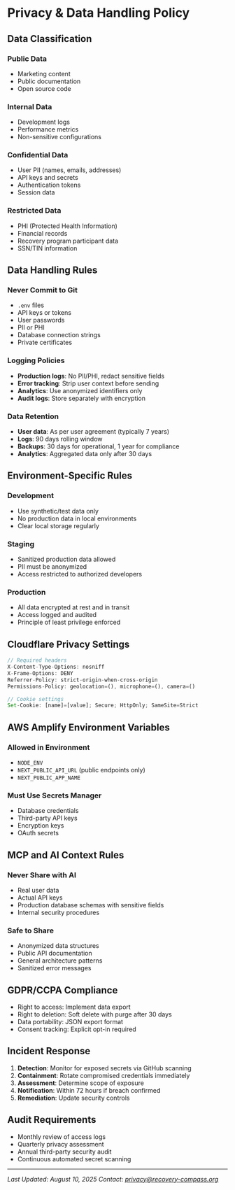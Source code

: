 # Privacy & Data Handling Policy

## Data Classification

### Public Data
- Marketing content
- Public documentation
- Open source code

### Internal Data
- Development logs
- Performance metrics
- Non-sensitive configurations

### Confidential Data
- User PII (names, emails, addresses)
- API keys and secrets
- Authentication tokens
- Session data

### Restricted Data
- PHI (Protected Health Information)
- Financial records
- Recovery program participant data
- SSN/TIN information

## Data Handling Rules

### Never Commit to Git
- `.env` files
- API keys or tokens
- User passwords
- PII or PHI
- Database connection strings
- Private certificates

### Logging Policies
- **Production logs**: No PII/PHI, redact sensitive fields
- **Error tracking**: Strip user context before sending
- **Analytics**: Use anonymized identifiers only
- **Audit logs**: Store separately with encryption

### Data Retention
- **User data**: As per user agreement (typically 7 years)
- **Logs**: 90 days rolling window
- **Backups**: 30 days for operational, 1 year for compliance
- **Analytics**: Aggregated data only after 30 days

## Environment-Specific Rules

### Development
- Use synthetic/test data only
- No production data in local environments
- Clear local storage regularly

### Staging
- Sanitized production data allowed
- PII must be anonymized
- Access restricted to authorized developers

### Production
- All data encrypted at rest and in transit
- Access logged and audited
- Principle of least privilege enforced

## Cloudflare Privacy Settings

```javascript
// Required headers
X-Content-Type-Options: nosniff
X-Frame-Options: DENY
Referrer-Policy: strict-origin-when-cross-origin
Permissions-Policy: geolocation=(), microphone=(), camera=()

// Cookie settings
Set-Cookie: [name]=[value]; Secure; HttpOnly; SameSite=Strict
```

## AWS Amplify Environment Variables

### Allowed in Environment
- `NODE_ENV`
- `NEXT_PUBLIC_API_URL` (public endpoints only)
- `NEXT_PUBLIC_APP_NAME`

### Must Use Secrets Manager
- Database credentials
- Third-party API keys
- Encryption keys
- OAuth secrets

## MCP and AI Context Rules

### Never Share with AI
- Real user data
- Actual API keys
- Production database schemas with sensitive fields
- Internal security procedures

### Safe to Share
- Anonymized data structures
- Public API documentation
- General architecture patterns
- Sanitized error messages

## GDPR/CCPA Compliance

- Right to access: Implement data export
- Right to deletion: Soft delete with purge after 30 days
- Data portability: JSON export format
- Consent tracking: Explicit opt-in required

## Incident Response

1. **Detection**: Monitor for exposed secrets via GitHub scanning
2. **Containment**: Rotate compromised credentials immediately
3. **Assessment**: Determine scope of exposure
4. **Notification**: Within 72 hours if breach confirmed
5. **Remediation**: Update security controls

## Audit Requirements

- Monthly review of access logs
- Quarterly privacy assessment
- Annual third-party security audit
- Continuous automated secret scanning

---
*Last Updated: August 10, 2025*
*Contact: privacy@recovery-compass.org*
